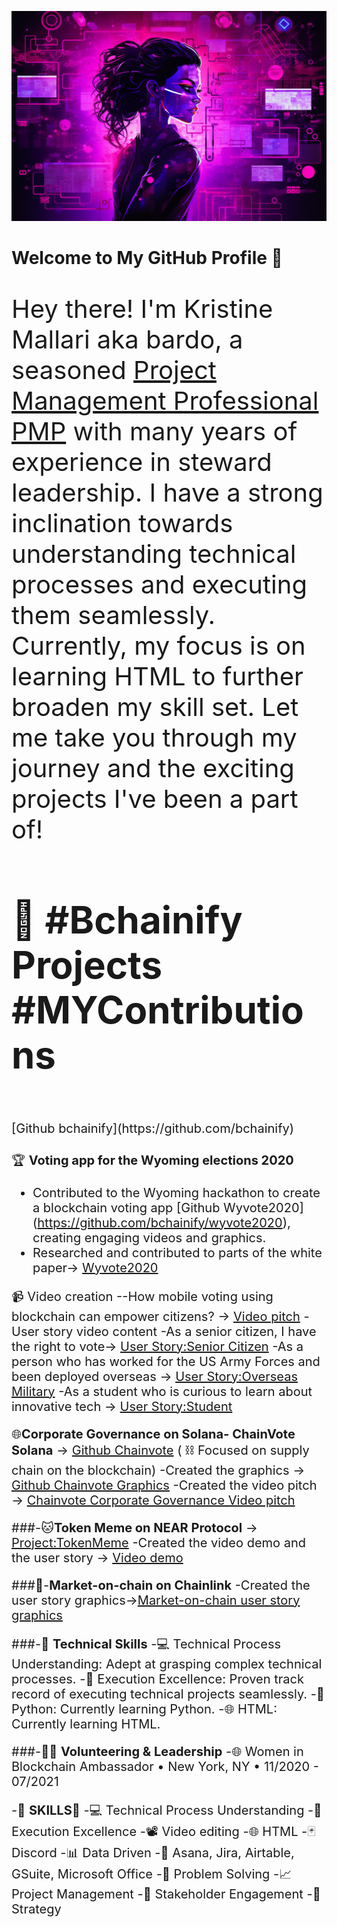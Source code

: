 ![My Image](https://github.com/kristinemallari/kristine.mallari/blob/main/cyberpunk.png?raw=true)

# Welcome to My GitHub Profile 👋
<span style="font-size:40px;">

Hey there! I'm Kristine Mallari aka bardo, a seasoned [Project Management Professional PMP](https://www.credly.com/badges/f770afea-1516-4b9e-861e-f1f0f3e78580/public_url) with many years of experience in steward leadership. I have a strong inclination towards understanding technical processes and executing them seamlessly. Currently, my focus is on learning HTML to further broaden my skill set. Let me take you through my journey and the exciting projects I've been a part of!

## 🚀 **#Bchainify Projects #MYContributions**
<span style="font-size:20px;">
[Github bchainify](https://github.com/bchainify)

🏆 **Voting app for the Wyoming elections 2020** 
- Contributed to the Wyoming hackathon to create a blockchain voting app [Github Wyvote2020] (https://github.com/bchainify/wyvote2020), creating engaging videos and graphics.
- Researched and contributed to parts of the white paper→ [Wyvote2020](https://devpost.com/software/wyvote2020-cjaqm2)

📹 Video creation
--How mobile voting using blockchain can empower citizens? → [Video pitch](https://vimeo.com/manage/videos/468403729)
-User story video content 
-As a senior citizen, I have the right to vote→ [User Story:Senior Citizen](https://vimeo.com/manage/videos/4679957380)
-As a person who has worked for the US Army Forces and  been deployed overseas → [User Story:Overseas Military](https://vimeo.com/manage/videos/467997850)
-As a student who is curious to learn about innovative tech → [User Story:Student](https://vimeo.com/manage/videos/468016083)

🌐**Corporate Governance on Solana- ChainVote Solana** → [Github Chainvote](https://github.com/bchainify/chainvote-solana/wiki) ( ⛓️ Focused on supply chain on the blockchain)
-Created the graphics → [Github Chainvote Graphics](https://github.com/bchainify/chainvote-solana/wiki)
-Created the video pitch → [Chainvote Corporate Governance Video pitch](https://www.youtube.com/watch?v=KT5GeZ5lXjU)

###-🐱**Token Meme on NEAR Protocol** → [Project:TokenMeme](https://devfolio.co/projects/token-meme-9c10)
-Created the video demo and the user story → [Video demo](https://www.youtube.com/watch?v=qaOxv0mNkAw)

###🛒-**Market-on-chain on Chainlink**
-Created the user story graphics→[Market-on-chain user story graphics](https://github.com/bchainify/chainlink-supply-chain/wiki)

###-🌟 **Technical Skills**
-💻 Technical Process Understanding: Adept at grasping complex technical processes.
-🚀 Execution Excellence: Proven track record of executing technical projects seamlessly.
-🐍 Python: Currently learning Python.
-🌐 HTML: Currently learning HTML.


###-👩‍💼 **Volunteering & Leadership**
-🌐 Women in Blockchain Ambassador • New York, NY • 11/2020 - 07/2021


-🚀 **SKILLS**🚀
-💻 Technical Process Understanding
-🚀 Execution Excellence
-📽️ Video editing
-🌐 HTML
-🃏 Discord
-📊 Data Driven
-📆 Asana, Jira, Airtable, GSuite, Microsoft Office
-🤔 Problem Solving
-📈 Project Management
-🤝 Stakeholder Engagement
-🎯 Strategy

